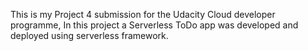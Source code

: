 This is my Project 4 submission for the Udacity Cloud developer programme, In this project a Serverless ToDo app was developed and deployed using serverless framework.